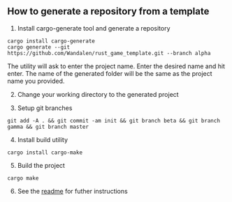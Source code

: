 ## How to generate a repository from a template

1. Install cargo-generate tool and generate a repository

```
cargo install cargo-generate
cargo generate --git https://github.com/Wandalen/rust_game_template.git --branch alpha
```

The utility will ask to enter the project name. Enter the desired name and hit enter. The name of the generated folder will be the same as the project name you provided.

2. Change your working directory to the generated project

3. Setup git branches

```
git add -A . && git commit -am init && git branch beta && git branch gamma && git branch master
```

4. Install build utility

```
cargo install cargo-make
```

5. Build the project

```
cargo make
```

6. See the [readme](./Readme.md) for futher instructions
